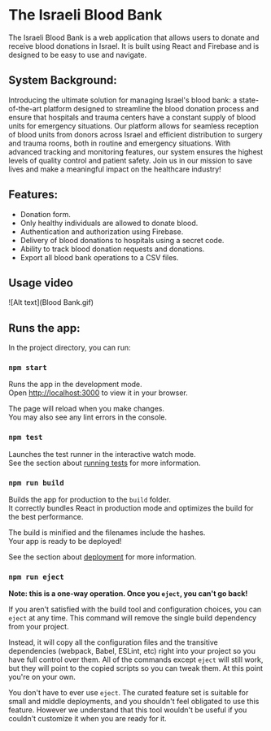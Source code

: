 # The Israeli Blood Bank




The Israeli Blood Bank is a web application that allows users to donate and receive blood donations in Israel. It is built using React and Firebase and is designed to be easy to use and navigate.


## System Background:
                    
Introducing the ultimate solution for managing Israel's blood bank: a state-of-the-art platform designed to streamline the blood donation process and ensure that hospitals and trauma centers have a constant supply of blood units for emergency situations.
Our platform allows for seamless reception of blood units from donors across Israel and efficient distribution to surgery and trauma rooms, both in routine and emergency situations. 
With advanced tracking and monitoring features, our system ensures the highest levels of quality control and patient safety. Join us in our mission to save lives and make a meaningful impact on the healthcare industry!


## Features:

- Donation form.
- Only healthy individuals are allowed to donate blood.
- Authentication and authorization using Firebase.
- Delivery of blood donations to hospitals using a secret code.
- Ability to track blood donation requests and donations.
- Export all blood bank operations to a CSV files.

## Usage video
![Alt text](Blood Bank.gif)

## Runs the app:

In the project directory, you can run:

### `npm start`

Runs the app in the development mode.\
Open [http://localhost:3000](http://localhost:3000) to view it in your browser.

The page will reload when you make changes.\
You may also see any lint errors in the console.

### `npm test`

Launches the test runner in the interactive watch mode.\
See the section about [running tests](https://facebook.github.io/create-react-app/docs/running-tests) for more information.

### `npm run build`

Builds the app for production to the `build` folder.\
It correctly bundles React in production mode and optimizes the build for the best performance.

The build is minified and the filenames include the hashes.\
Your app is ready to be deployed!

See the section about [deployment](https://facebook.github.io/create-react-app/docs/deployment) for more information.

### `npm run eject`

**Note: this is a one-way operation. Once you `eject`, you can't go back!**

If you aren't satisfied with the build tool and configuration choices, you can `eject` at any time. This command will remove the single build dependency from your project.

Instead, it will copy all the configuration files and the transitive dependencies (webpack, Babel, ESLint, etc) right into your project so you have full control over them. All of the commands except `eject` will still work, but they will point to the copied scripts so you can tweak them. At this point you're on your own.

You don't have to ever use `eject`. The curated feature set is suitable for small and middle deployments, and you shouldn't feel obligated to use this feature. However we understand that this tool wouldn't be useful if you couldn't customize it when you are ready for it.

